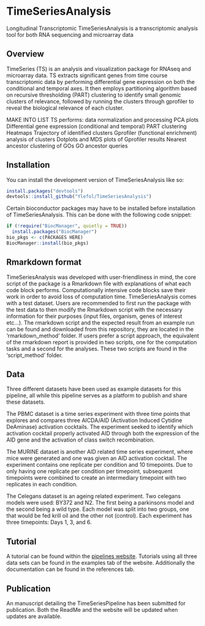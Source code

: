 
<!-- README.md is generated from README.Rmd. Please edit that file -->

# TimeSeriesAnalysis

<!-- badges: start -->
<!-- badges: end -->

Longitudinal Transcriptomic TimeSeriesAnalysis is a transcriptomic
analysis tool for both RNA sequencing and microarray data

## Overview

TimeSeries (TS) is an analysis and visualization package for RNAseq and
microarray data. TS extracts significant genes from time course
transcriptomic data by performing differential gene expression on both
the conditional and temporal axes. It then employs partitioning
algorithm based on recursive thresholding (PART) clustering to identify
small genomic clusters of relevance, followed by running the clusters
through gprofiler to reveal the biological relevance of each cluster.

MAKE INTO LIST TS performs: data normalization and processing PCA plots
Differential gene expression (conditional and temporal) PART clustering
Heatmaps Trajectory of identified clusters Gprofiler (functional
enrichment) analysis of clusters Dotplots and MDS plots of Gprofiler
results Nearest ancestor clustering of GOs GO ancestor queries

## Installation

You can install the development version of TimeSeriesAnalysis like so:

``` r
install.packages("devtools")
devtools::install_github("Ylefol/TimeSeriesAnalysis")
```

Certain bioconductor packages may have to be installed before
installation of TimeSeriesAnalysis. This can be done with the following
code snippet:

``` r
if (!require("BiocManager", quietly = TRUE))
  install.packages("BiocManager")
bio_pkgs <- c(PACKAGES HERE)
BiocManager::install(bio_pkgs)
```

## Rmarkdown format

TimeSeriesAnalysis was developed with user-friendliness in mind, the
core script of the package is a Rmarkdown file with explanations of what
each code block performs. Computationally intensive code blocks save
their work in order to avoid loss of computation time.
TimeSeriesAnalysis comes with a test dataset. Users are recommended to
first run the package with the test data to then modify the Rmarkdown
script with the necessary information for their purposes (input files,
organism, genes of interest etc…). The rmarkdown script and the expected
result from an example run can be found and downloaded from this
repository, they are located in the ‘rmarkdown_method’ folder. If users
prefer a script approach, the equivalent of the rmarkdown report is
provided in two scripts, one for the computation tasks and a second for
the analyses. These two scripts are found in the ‘script_method’ folder.

## Data

Three different datasets have been used as example datasets for this
pipeline, all while this pipeline serves as a platform to publish and
share these datasets.

The PBMC dataset is a time series experiment with three time points that
explores and compares three AICDA/AID (Activation Induced Cytidine
DeAminase) activation cocktails. The experiment seeked to identify which
activation cocktail properly activated AID through both the expression
of the AID gene and the activation of class switch recombination.

The MURINE dataset is another AID related time series experiment, where
mice were generated and one was given an AID activation cocktail. The
experiment contains one replicate per condition and 10 timepoints. Due
to only having one replicate per condition per timepoint, subsequent
timepoints were combined to create an intermediary timepoint with two
replicates in each condition.

The Celegans dataset is an ageing related experiment. Two celegans
models were used: BY372 and N2. The first being a parkinsons model and
the second being a wild type. Each model was split into two groups, one
that would be fed krill oil and the other not (control). Each experiment
has three timepoints: Days 1, 3, and 6.

## Tutorial

A tutorial can be found within the [pipelines
website](https://ylefol.github.io/TimeSeriesAnalysis/). Tutorials using
all three data sets can be found in the examples tab of the website.
Additionally the documentation can be found in the references tab.

## Publication

An manuscript detailing the TimeSeriesPipeline has been submitted for
publication. Both the ReadMe and the website will be updated when
updates are available.

